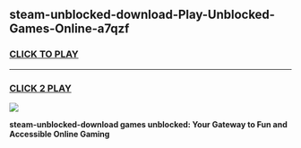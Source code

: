 
## steam-unblocked-download-Play-Unblocked-Games-Online-a7qzf
<h3>
<a href="https://premium76.site?title=steam-unblocked-download&ref=25A">CLICK TO PLAY</a></h3>
<hr>

<h3>
<a href="https://premium76.site?title=steam-unblocked-download&ref=25A">CLICK 2 PLAY</a>
  
</h3>

<a href="https://premium76.site?title=steam-unblocked-download&ref=25A"><img src="https://clearcache.store/games.png"></a>


**steam-unblocked-download games unblocked: Your Gateway to Fun and Accessible Online Gaming**
